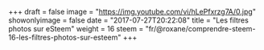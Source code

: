 +++
draft = false
image = "https://img.youtube.com/vi/hLePfxrzg7A/0.jpg"
showonlyimage = false
date = "2017-07-27T20:22:08"
title = "Les filtres photos sur eSteem"
weight = 16
steem = "fr/@roxane/comprendre-steem-16-les-filtres-photos-sur-esteem"
+++

<!--more-->
